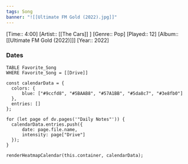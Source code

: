 ```yaml
---
tags: Song  
banner: "![[Ultimate FM Gold (2022).jpg]]"
---
```

[Time:: 4:00]
[Artist:: [[The Cars]] ]
[Genre:: Pop]
[Played:: 12]
[Album:: [[Ultimate FM Gold (2022)]]]
[Year:: 2022]
### Dates
````dataview
TABLE Favorite_Song
WHERE Favorite_Song = [[Drive]]
````

  ```dataviewjs
const calendarData = { 
	colors: { 
		blue: ["#9ccfd8", "#5BAAB8", "#57A1BB", "#5da8c7", "#3e8fb0"] 
	}, 
	entries: [] 
}; 

for (let page of dv.pages('"Daily Notes"')) { 
	calendarData.entries.push({ 
		date: page.file.name, 
		intensity: page["Drive"]
	}); 
} 

renderHeatmapCalendar(this.container, calendarData);
```
